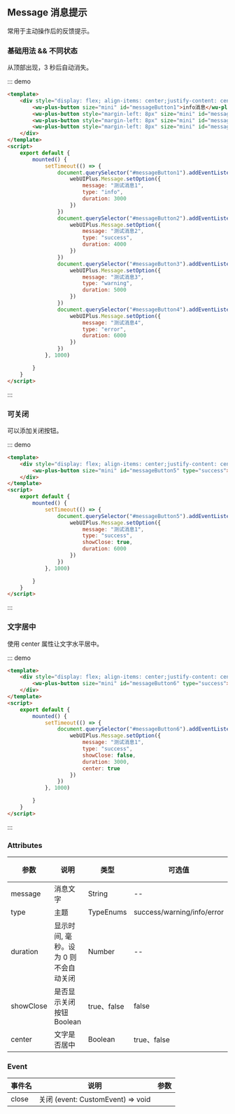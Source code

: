 ## Message 消息提示

常用于主动操作后的反馈提示。

### 基础用法 && 不同状态

从顶部出现，3 秒后自动消失。

::: demo
```html
<template>
    <div style="display: flex; align-items: center;justify-content: center;width: 100%; margin-top: 8px; margin-bottom: 16px">
        <wu-plus-button size="mini" id="messageButton1">info消息</wu-plus-button>
        <wu-plus-button style="margin-left: 8px" size="mini" id="messageButton2">success消息</wu-plus-button>
        <wu-plus-button style="margin-left: 8px" size="mini" id="messageButton3">warning消息</wu-plus-button>
        <wu-plus-button style="margin-left: 8px" size="mini" id="messageButton4">error消息</wu-plus-button>
    </div>
</template>
<script>
    export default {
        mounted() {
            setTimeout(() => {
                document.querySelector("#messageButton1").addEventListener("click", () => {
                    webUIPlus.Message.setOption({
                        message: "测试消息1",
                        type: "info",
                        duration: 3000
                    })
                })
                document.querySelector("#messageButton2").addEventListener("click", () => {
                    webUIPlus.Message.setOption({
                        message: "测试消息2",
                        type: "success",
                        duration: 4000
                    })
                })
                document.querySelector("#messageButton3").addEventListener("click", () => {
                    webUIPlus.Message.setOption({
                        message: "测试消息3",
                        type: "warning",
                        duration: 5000
                    })
                })
                document.querySelector("#messageButton4").addEventListener("click", () => {
                    webUIPlus.Message.setOption({
                        message: "测试消息4",
                        type: "error",
                        duration: 6000
                    })
                })
            }, 1000)

        }
    }
</script>
```
:::

### 可关闭

可以添加关闭按钮。

::: demo
```html
<template>
    <div style="display: flex; align-items: center;justify-content: center;width: 100%; margin-top: 8px; margin-bottom: 16px">
        <wu-plus-button size="mini" id="messageButton5" type="success">success消息</wu-plus-button>
    </div>
</template>
<script>
    export default {
        mounted() {
            setTimeout(() => {
                document.querySelector("#messageButton5").addEventListener("click", () => {
                    webUIPlus.Message.setOption({
                        message: "测试消息1",
                        type: "success",
                        showClose: true,
                        duration: 6000
                    })
                })
            }, 1000)

        }
    }
</script>
```
:::

### 文字居中

使用 center 属性让文字水平居中。

::: demo
```html
<template>
    <div style="display: flex; align-items: center;justify-content: center;width: 100%; margin-top: 8px; margin-bottom: 16px">
        <wu-plus-button size="mini" id="messageButton6" type="success">success消息</wu-plus-button>
    </div>
</template>
<script>
    export default {
        mounted() {
            setTimeout(() => {
                document.querySelector("#messageButton6").addEventListener("click", () => {
                    webUIPlus.Message.setOption({
                        message: "测试消息1",
                        type: "success",
                        showClose: false,
                        duration: 3000,
                        center: true
                    })
                })
            }, 1000)

        }
    }
</script>
```
:::

### Attributes

| 参数         | 说明                     | 类型          | 可选值                        | 默认值     |
|------------|------------------------|-------------|----------------------------|---------|
| message    | 	消息文字                  | 	String     | 	--	                       | ''      |
| type	      | 主题	                    | TypeEnums	  | success/warning/info/error | 	'info' |
| duration   | 	显示时间, 毫秒。设为 0 则不会自动关闭 | 	Number     | --	                        | 0       |
| showClose	 | 是否显示关闭按钮	Boolean       | 	true、false | 	false                     |
| center     | 	文字是否居中                | 	Boolean    | 	true、false                | 	false  |

### Event

| 事件名   | 说明                               | 参数  | 
|-------|----------------------------------|-----|
| close | 	关闭	(event: CustomEvent) => void |


